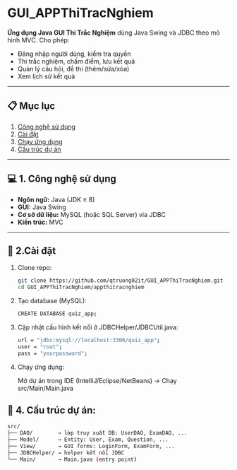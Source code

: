 # GUI_APPThiTracNghiem

**Ứng dụng Java GUI Thi Trắc Nghiệm** dùng Java Swing và JDBC theo mô hình MVC. Cho phép:
- Đăng nhập người dùng, kiểm tra quyền
- Thi trắc nghiệm, chấm điểm, lưu kết quả
- Quản lý câu hỏi, đề thi (thêm/sửa/xóa)
- Xem lịch sử kết quả

---

## 📋 Mục lục
1. [Công nghệ sử dụng](#công-nghệ-sử-dụng)  
2. [Cài đặt](#cài-đặt)  
3. [Chạy ứng dụng](#chạy-ứng-dụng)  
4. [Cấu trúc dự án](#cấu-trúc-dự-án)  

---

## 💻 1. Công nghệ sử dụng
- **Ngôn ngữ:** Java (JDK ≥ 8)  
- **GUI:** Java Swing  
- **Cơ sở dữ liệu:** MySQL (hoặc SQL Server) via JDBC  
- **Kiến trúc:** MVC  

---

## 🔧 2.Cài đặt

1. Clone repo:
   ```bash
   git clone https://github.com/qtruong02it/GUI_APPThiTracNghiem.git
   cd GUI_APPThiTracNghiem/appthitracnghiem
   
2. Tạo database (MySQL):
   ```bash
   CREATE DATABASE quiz_app;
   
3. Cập nhật cấu hình kết nối ở JDBCHelper/JDBCUtil.java:
   ```bash
   url = "jdbc:mysql://localhost:3306/quiz_app";
   user = "root";
   pass = "yourpassword";

4. Chạy ứng dụng:
   
   Mở dự án trong IDE (IntelliJ/Eclipse/NetBeans) 
   -> Chạy src/Main/Main.java

## 📂 4. Cấu trúc dự án:
   ```bash
src/
├── DAO/        → lớp truy xuất DB: UserDAO, ExamDAO, ...
├── Model/      → Entity: User, Exam, Question, ...
├── View/       → GUI forms: LoginForm, ExamForm, ...
├── JDBCHelper/ → helper kết nối JDBC
└── Main/       → Main.java (entry point)

